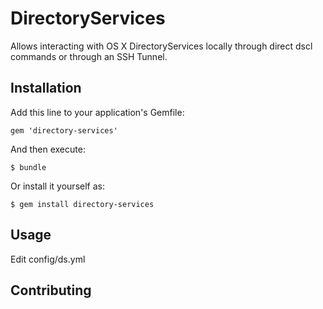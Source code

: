 # DirectoryServices

Allows interacting with OS X DirectoryServices locally through direct dscl commands or through an SSH Tunnel.

## Installation

Add this line to your application's Gemfile:

    gem 'directory-services'

And then execute:

    $ bundle

Or install it yourself as:

    $ gem install directory-services

## Usage

Edit config/ds.yml 



## Contributing
